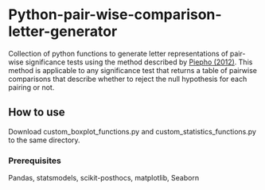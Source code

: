 # Python-pair-wise-comparison-letter-generator

Collection of python functions to generate letter representations of pair-wise significance tests using the method described by [Piepho (2012)](http://dx.doi.org/10.1198/1061860043515). This method is applicable to any significance test that returns a table of pairwise comparisons that describe whether to reject the null hypothesis for each pairing or not.

## How to use

Download custom_boxplot_functions.py and custom_statistics_functions.py to the same directory. 

### Prerequisites

Pandas, statsmodels, scikit-posthocs, matplotlib, Seaborn


